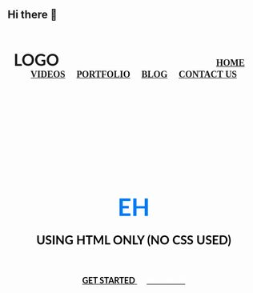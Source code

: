 ## Hi there 👋

<!DOCTYPE html>
<html lang="en">
<head>
	<meta charset="utf-8">
	<title>
		beautiful and simple website using html only -- fullywrold web tutorials
		<link rel="stylesheet" href="pelfe.css">
	</title>
</head>
<body background="1.jpg" link="#000" alink="#017bf5" vlink="#000">
	<br />
	<h3 align="center">
		<font face="Lato" size="6">LOGO</font>
		&nbsp;&nbsp;&nbsp;&nbsp;&nbsp;&nbsp;&nbsp;&nbsp;&nbsp;&nbsp;&nbsp;&nbsp;&nbsp;&nbsp;&nbsp;&nbsp;&nbsp;&nbsp;&nbsp;
		&nbsp;&nbsp;&nbsp;&nbsp;&nbsp;&nbsp;&nbsp;&nbsp;&nbsp;&nbsp;&nbsp;&nbsp;&nbsp;&nbsp;&nbsp;&nbsp;&nbsp;&nbsp;&nbsp;
		&nbsp;&nbsp;&nbsp;&nbsp;&nbsp;&nbsp;&nbsp;&nbsp;&nbsp;&nbsp;&nbsp;&nbsp;&nbsp;&nbsp;&nbsp;&nbsp;&nbsp;&nbsp;&nbsp;
		&nbsp;&nbsp;&nbsp;&nbsp;&nbsp;&nbsp;&nbsp;&nbsp;&nbsp;&nbsp;&nbsp;&nbsp;&nbsp;&nbsp;&nbsp;&nbsp;&nbsp;&nbsp;&nbsp;
		<font face="cinzel" size="4">
			<a href="#">HOME</a>&nbsp;&nbsp;&nbsp;&nbsp;
			<a href="#">VIDEOS</a>&nbsp;&nbsp;&nbsp;&nbsp;
			<a href="#">PORTFOLIO</a>&nbsp;&nbsp;&nbsp;&nbsp;
			<a href="#">BLOG</a>&nbsp;&nbsp;&nbsp;&nbsp;
			<a href="#">CONTACT US</a>
		</font>
	</h3>
	<br /><br /><br /><br /><br /><br /><br /><br /><br /><br />
	<h1 align="center">
		<font face="Lato" color="#017bf5" size="7">
			EH
		</font>
	</h1>
	<h3 align="center">
		<font face="Lato" color="#000" size="5">
			USING HTML ONLY (NO CSS USED)
		</font>
	</h3>
	<br />
	<h3 align="center">
	<a href="#">
		<font face="Lato" color="#000">GET STARTED</font>
	</a>&nbsp;&nbsp;&nbsp;&nbsp;
	<a href="#">
		<font face="Lato" color="#fff">NO VIRUS</font>
	</a>
	</h3>
</body>
</html>
